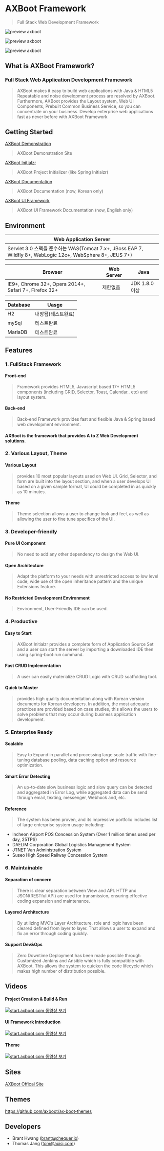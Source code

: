 # AXBoot Framework
> Full Stack Web Development Framework 

![preview axboot](https://github.com/axboot/ax-boot-themes/raw/master/assets/arongi-1.png)

![preview axboot](https://github.com/axboot/ax-boot-themes/raw/master/assets/cocker-2.png)

![preview axboot](https://github.com/axboot/ax-boot-themes/raw/master/assets/doberman-3.png)


## What is AXBoot Framework?

### Full Stack Web Application Development Framework

> AXBoot makes it easy to build web applications with Java & HTML5
Repeatable and noise development process are resolved by AXBoot.
Furthermore, AXBoot provides the Layout system, Web UI Components, Prebuilt Common Business Service, so you can concentrate on your business.
Develop enterprise web applications fast as never before with AXBoot Framework

## Getting Started

[AXBoot Demonstration](http://demo.axboot.com)
> AXBoot Demonstration Site

[AXBoot Initialzr](http://start.axboot.com)
> AXBoot Project Initializer (like Spring Initialzr)

[AXBoot Documentation](http://api.axboot.com)
> AXBoot Documentation (now, Korean only)

[AXBoot UI Framework](http://ax5.io)
> AXBoot UI Framework Documentation (now, English only)


## Environment

|Web Application Server|
|---|
|Servlet 3.0 스펙을 준수하는 WAS(Tomcat 7.x+, JBoss EAP 7, Wildfly 8+, WebLogic 12c+, WebSphere 8+, JEUS 7+)  |

|Browser|Web Server|Java |
|---|---|---|
| IE9+, Chrome 32+, Opera 2014+, Safari 7+, Firefox 32+  | 제한없음 | JDK 1.8.0 이상  |

|Database|Uasge|
|---|---|
| H2  | 내장됨(테스트완료)  |
| mySql  | 테스트완료  |
| MariaDB  | 테스트완료  |


## Features
### 1. FullStack Framework

#### Front-end
> Framework provides HTML5, Javascript based 17+ HTML5 components (including GRID, Selector, Toast, Calendar.. etc) and layout system.

#### Back-end
> Back-end Framework provides fast and flexible Java & Spring based web development environment.

#### AXBoot is the framework that provides A to Z Web Development solutions.

### 2. Various Layout, Theme

#### Various Layout
> provides 10 most popular layouts used on Web UI. Grid, Selector, and form are built into the layout section, and when a user develops UI based on a given sample format, UI could be completed in as quickly as 10 minutes.

#### Theme
> Theme selection allows a user to change look and feel, as well as allowing the user to fine tune specifics of the UI.

### 3. Developer-friendly

#### Pure UI Component
> No need to add any other dependency to design the Web UI.

#### Open Architecture
> Adapt the platform to your needs with unrestricted access to low level code, wide use of the open inheritance pattern and the unique Extensions feature.

#### No Restricted Development Environment
> Environment, User-Friendly IDE can be used.

### 4. Productive

#### Easy to Start
> AXBoot Initialzr provides a complete form of Application Source Set and a user can start the server by importing a downloaded IDE then using spring-boot:run command.

#### Fast CRUD Implementation
> A user can easily materialize CRUD Logic with CRUD scaffolding tool.

#### Quick to Master
> provides high quality documentation along with Korean version documents for Korean developers. In addition, the most adequate practices are provided based on case studies, this allows the users to solve problems that may occur during business application development.

### 5. Enterprise Ready

#### Scalable
> Easy to Expand in parallel and processing large scale traffic with fine-tuning database pooling, data caching option and resource optimization.

#### Smart Error Detecting
> An up-to-date slow business logic and slow query can be detected and aggregated in Error Log, while aggregated data can be send through email, texting, messenger, Webhook and, etc.

#### Reference
> The system has been proven, and its impressive portfolio includes list of large enterprise system usage including: 

- Incheon Airport POS Concession System (Over 1 million times used per day, 25TPS)
- DAELIM Corporation Global Logistics Management System
- JTNET Van Administration System
- Suseo High Speed Railway Concession System

### 6. Maintainable

#### Separation of concern
> There is clear separation between View and API. HTTP and JSON(RESTful API) are used for transmission, ensuring effective coding expansion and maintenance.

#### Layered Architecture
> By utilizing MVC’s Layer Architecture, role and logic have been cleared defined from layer to layer. That allows a user to expand and fix an error through coding quickly.

#### Support Dev&Ops
> Zero Downtime Deployment has been made possible through Customized Jenkins and Ansible which is fully compatible with AXBoot. This allows the system to quicken the code lifecycle which makes high number of distribution possible.



## Videos

#### Project Creation & Build & Run
[![start.axboot.com 동영상 보기](https://raw.githubusercontent.com/axboot/ax-boot-document/master/assets/axboot-youtube-01.jpg)](https://www.youtube.com/watch?v=n3F47DPyD5c)

#### UI Framework Introduction
[![start.axboot.com 동영상 보기](https://raw.githubusercontent.com/axboot/ax-boot-document/master/assets/axboot-youtube-02.jpg)](https://www.youtube.com/watch?v=XXXn7Fw_DL8)

#### Theme
[![start.axboot.com 동영상 보기](https://raw.githubusercontent.com/axboot/ax-boot-document/master/assets/axboot-youtube-03.jpg)](https://www.youtube.com/watch?v=XXXn7Fw_DL8)

## Sites
[AXBoot Offical Site](http://www.axboot.com)

## Themes
https://github.com/axboot/ax-boot-themes
 
## Developers
- Brant Hwang (brant@chequer.io)
- Thomas Jang (tom@axisj.com)